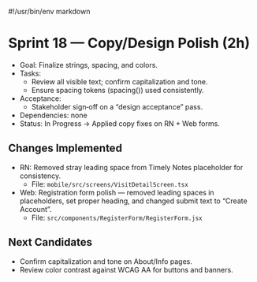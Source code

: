 #!/usr/bin/env markdown
# Sprint 18 — Copy/Design Polish (2h)

- Goal: Finalize strings, spacing, and colors.
- Tasks:
  - Review all visible text; confirm capitalization and tone.
  - Ensure spacing tokens (spacing()) used consistently.
- Acceptance:
  - Stakeholder sign‑off on a “design acceptance” pass.
- Dependencies: none
- Status: In Progress → Applied copy fixes on RN + Web forms.

## Changes Implemented
- RN: Removed stray leading space from Timely Notes placeholder for consistency.
  - File: `mobile/src/screens/VisitDetailScreen.tsx`
- Web: Registration form polish — removed leading spaces in placeholders, set proper heading, and changed submit text to “Create Account”.
  - File: `src/components/RegisterForm/RegisterForm.jsx`

## Next Candidates
- Confirm capitalization and tone on About/Info pages.
- Review color contrast against WCAG AA for buttons and banners.
